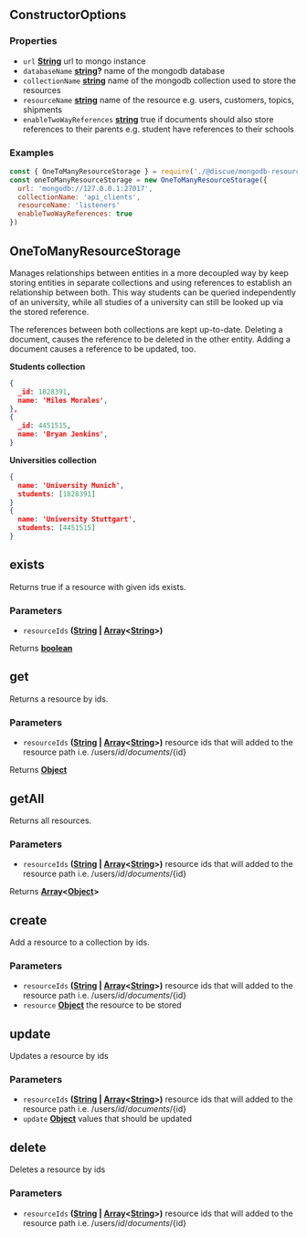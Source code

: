 <!-- Generated by documentation.js. Update this documentation by updating the source code. -->

## ConstructorOptions

### Properties

*   `url` **[String][1]** url to mongo instance
*   `databaseName` **[string][1]?** name of the mongodb database
*   `collectionName` **[string][1]** name of the mongodb collection used to store the resources
*   `resourceName` **[string][1]** name of the resource e.g. users, customers, topics, shipments
*   `enableTwoWayReferences` **[string][1]** true if documents should also store references to their parents e.g. student have references to their schools

### Examples

```javascript
const { OneToManyResourceStorage } = require('./@discue/mongodb-resource-client')
const oneToManyResourceStorage = new OneToManyResourceStorage({
  url: 'mongodb://127.0.0.1:27017',
  collectionName: 'api_clients',
  resourceName: 'listeners'
  enableTwoWayReferences: true
})
```

## OneToManyResourceStorage

Manages relationships between entities in a more decoupled way by keep storing
entities in separate collections and using references to establish an relationship
between both. This way students can be queried independently of an university,
while all studies of a university can still be looked up via the stored reference.

The references between both collections are kept up-to-date. Deleting a document,
causes the reference to be deleted in the other entity. Adding a document
causes a reference to be updated, too.

<strong>Students collection</strong>

```json
{
  _id: 1828391,
  name: 'Miles Morales',
},
{
  _id: 4451515,
  name: 'Bryan Jenkins',
}
```

<strong>Universities collection</strong>

```json
{
  name: 'University Munich',
  students: [1828391]
}
{
  name: 'University Stuttgart',
  students: [4451515]
}
```

## exists

Returns true if a resource with given ids exists.

### Parameters

*   `resourceIds` **([String][1] | [Array][2]<[String][1]>)**&#x20;

Returns **[boolean][3]**&#x20;

## get

Returns a resource by ids.

### Parameters

*   `resourceIds` **([String][1] | [Array][2]<[String][1]>)** resource ids that will added to the resource path i.e. /users/${id}/documents/${id}

Returns **[Object][4]**&#x20;

## getAll

Returns all resources.

### Parameters

*   `resourceIds` **([String][1] | [Array][2]<[String][1]>)** resource ids that will added to the resource path i.e. /users/${id}/documents/${id}

Returns **[Array][2]<[Object][4]>**&#x20;

## create

Add a resource to a collection by ids.

### Parameters

*   `resourceIds` **([String][1] | [Array][2]<[String][1]>)** resource ids that will added to the resource path i.e. /users/${id}/documents/${id}
*   `resource` **[Object][4]** the resource to be stored

## update

Updates a resource by ids

### Parameters

*   `resourceIds` **([String][1] | [Array][2]<[String][1]>)** resource ids that will added to the resource path i.e. /users/${id}/documents/${id}
*   `update` **[Object][4]** values that should be updated

## delete

Deletes a resource by ids

### Parameters

*   `resourceIds` **([String][1] | [Array][2]<[String][1]>)** resource ids that will added to the resource path i.e. /users/${id}/documents/${id}

[1]: https://developer.mozilla.org/docs/Web/JavaScript/Reference/Global_Objects/String

[2]: https://developer.mozilla.org/docs/Web/JavaScript/Reference/Global_Objects/Array

[3]: https://developer.mozilla.org/docs/Web/JavaScript/Reference/Global_Objects/Boolean

[4]: https://developer.mozilla.org/docs/Web/JavaScript/Reference/Global_Objects/Object
